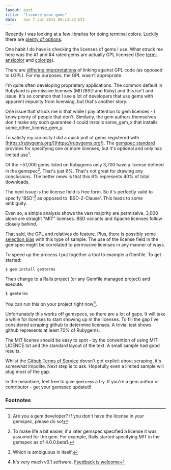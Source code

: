 ```yaml
---
layout: post
title:  "License your gems"
date:   Sun 7 Jul 2013 09:13:32 UTC
---
```


Recently I was looking at a few libraries for doing terminal colors. Luckily there are [plenty of options](https://www.ruby-toolbox.com/categories/Terminal_Coloring).

One habit I do have is checking the licenses of gems I use. What struck me here was the #1 and #4 rated gems are actually GPL licensed (See [term-ansicolor](https://github.com/flori/term-ansicolor) and [colorize](https://github.com/fazibear/colorize)).

There are [differing interpretations](http://en.wikipedia.org/wiki/GNU_General_Public_License#Libraries) of linking against GPL code (as opposed to LGPL). For my purposes, the GPL wasn't appropriate.

I'm quite often developing proprietary applications. The common default in Rubyland is permissive licenses (MIT/BSD and Ruby) and this isn't and issue. It's so common that I see a lot of developers that use gems with apparent impunity from licensing, but that's another story...

One issue that struck me is that while I pay attention to gem licenses - I know plenty of people that don't. Similarly, the gem authors themselves don't make any such guarantee. I could installs some_gem_x that installs some_other_license_gem_y.

To satisfy my curiosity I did a quick poll of gems registered with [https://rubygems.org/](https://rubygems.org/). The [gemspec standard](http://docs.rubygems.org/read/chapter/20) provides for specifying one or more licenses, but it's optional and only has limited use[^1].

Of the ~51,000 gems listed on Rubygems only 3,700 have a license defined in the gemspec[^2]. That's just 6%. That's not great for drawing any conclusions. The better news is that this 6% represents 40% of total downloads.

The next issue is the license field is free form. So it's perfectly valid to specify 'BSD'[^3] as opposed to 'BSD-2-Clause'. This leads to some ambiguity.

Even so, a simple analysis shows the vast majority are permissive. 3,000 alone are straight "MIT" licenses. BSD variants and Apache licenses follow closely behind. 

That said, the GPL and relatives do feature. Plus, there is possibly some [selection bias](http://en.wikipedia.org/wiki/Selection_bias) with this type of sample. The use of the license field in the gemspec might be correlated to permissive licenses in any manner of ways.

To speed up the process I put together a tool to example a Gemfile. To get started:

    $ gem install gemterms

Then change to a Rails project (or any Gemfile managed project) and execute:

    $ gemterms

You can run this on your project right now[^4]. 

Unfortunately this works off gemspecs, so there are a lot of gaps. It will take a while for licenses to start showing up in the licenses. To fill the gap I've considered scraping github to determine licenses. A trivial test shows github represents at least 70% of Rubygems.

The MIT license should be easy to spot - by the convention of using MIT-LICENCE.txt and the standard layout of the text. A small sample had good results.

Whilst the [Github Terms of Service](https://help.github.com/articles/github-terms-of-service) doesn't get explicit about scraping, it's somewhat impolite. Next step is to ask. Hopefully even a limited sample will plug most of the gap.

In the meantime, feel free to give `gemterms` a try. If you're a gem author or contributor - get your gemspec updated!

### Footnotes

[^1]: Are you a gem developer? If you don't have the license in your gemspec, please do so!

[^2]: To make life a bit easier, if a later gemspec specified a license it was assumed for the gem. For example, Rails started specifying _MIT_ in the gemspec as of 4.0.0.beta1.

[^3]: Which is ambiguous in itself.

[^4]: It's very much v0.1 software. [Feedback is welcome](https://github.com/jonathannen/gemterms)
